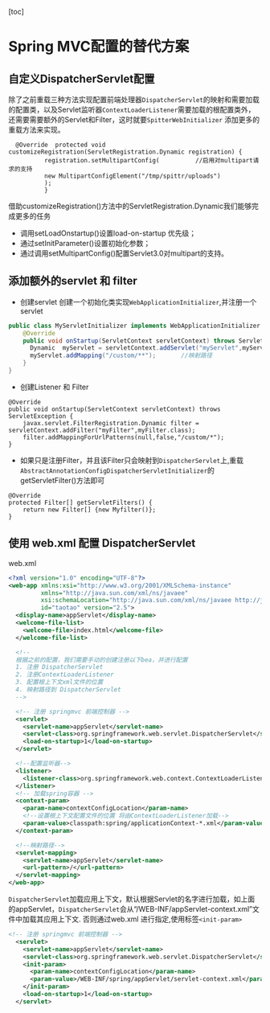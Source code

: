 [toc]
# Spring MVC配置的替代方案
## 自定义DispatcherServlet配置
除了之前重载三种方法实现配置前端处理器`DispatcherServlet`的映射和需要加载的配置类，以及Servlet监听器`ContextLoaderListener`需要加载的根配置类外，还需要需要额外的Servlet和Filter，这时就要`SpitterWebInitializer`
添加更多的重载方法来实现。

```
  @Override  protected void customizeRegistration(ServletRegistration.Dynamic registration) {
          registration.setMultipartConfig(          //启用对multipart请求的支持
          new MultipartConfigElement("/tmp/spittr/uploads")
          );
          }
```
借助customizeRegistration()方法中的ServletRegistration.Dynamic我们能够完成更多的任务

- 调用setLoadOnstartup()设置load-on-startup 优先级；
- 通过setInitParameter()设置初始化参数；
- 通过调用setMultipartConfig()配置Servlet3.0对multipart的支持。

## 添加额外的servlet 和 filter
- 创建servlet
创建一个初始化类实现`WebApplicationInitializer`,并注册一个servlet
```java
public class MyServletInitializer implements WebApplicationInitializer {
    @Override
    public void onStartup(ServletContext servletContext) throws ServletException {
      Dynamic  myServlet = servletContext.addServlet("myServlet",myServlet.class);      //注册servlet
      myServlet.addMapping("/custom/**");       //映射路径
    }
}
```
- 创建Listener 和 Filter
```
@Override
public void onStartup(ServletContext servletContext) throws ServletException {
    javax.servlet.FilterRegistration.Dynamic filter = servletContext.addFilter("myFilter",myFilter.class);
    filter.addMappingForUrlPatterns(null,false,"/custom/*");
}
```
- 如果只是注册Filter，并且该Filter只会映射到`DispatcherServlet`上,重载`AbstractAnnotationConfigDispatcherServletInitializer`的getServletFilter()方法即可
```
@Override
protected Filter[] getServletFilters() {
    return new Filter[] {new Myfilter()};
}
```
## 使用 web.xml 配置 DispatcherServlet

web.xml
```xml
<?xml version="1.0" encoding="UTF-8"?>
<web-app xmlns:xsi="http://www.w3.org/2001/XMLSchema-instance"
         xmlns="http://java.sun.com/xml/ns/javaee"
         xsi:schemaLocation="http://java.sun.com/xml/ns/javaee http://java.sun.com/xml/ns/javaee/web-app_2_5.xsd"
         id="taotao" version="2.5">
  <display-name>appServlet</display-name>
  <welcome-file-list>
    <welcome-file>index.html</welcome-file>
  </welcome-file-list>

  <!--
  根据之前的配置，我们需要手动的创建注册以下bea，并进行配置
  1. 注册 DispatcherServlet
  2. 注册ContextLoaderListener
  3. 配置根上下文xml文件的位置
  4. 映射路径到 DispatcherServlet
  -->

  <!-- 注册 springmvc 前端控制器 -->
  <servlet>
    <servlet-name>appServlet</servlet-name>
    <servlet-class>org.springframework.web.servlet.DispatcherServlet</servlet-class>
    <load-on-startup>1</load-on-startup>
  </servlet>

  <!--配置监听器-->
  <listener>
    <listener-class>org.springframework.web.context.ContextLoaderListener</listener-class>
  </listener>
  <!-- 加载spring容器 -->
  <context-param>
    <param-name>contextConfigLocation</param-name>
    <!--设置根上下文配置文件的位置 将由ContextLoaderListener加载-->
    <param-value>classpath:spring/applicationContext-*.xml</param-value>
  </context-param>

  <!--映射路径-->
  <servlet-mapping>
    <servlet-name>appServlet</servlet-name>
    <url-pattern>/</url-pattern>
  </servlet-mapping>
</web-app>
```
`DispatcherServlet`加载应用上下文，默认根据Servlet的名字进行加载，如上面的appServlet，`DispatcherServlet`会从“/WEB-INF/appServlet-context.xml”文件中加载其应用上下文.
否则通过web.xml 进行指定,使用标签`<init-param>`
```xml
<!-- 注册 springmvc 前端控制器 -->
  <servlet>
    <servlet-name>appServlet</servlet-name>
    <servlet-class>org.springframework.web.servlet.DispatcherServlet</servlet-class>
    <init-param>
      <param-name>contextConfigLocation</param-name>
      <param-value>/WEB-INF/spring/appServlet/servlet-context.xml</param-value>
    </init-param>
    <load-on-startup>1</load-on-startup>
  </servlet>
```

